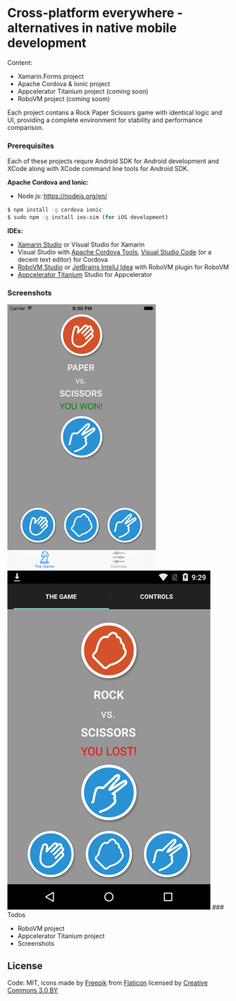 # Cross-platform everywhere - alternatives in native mobile development

Content:

  - Xamarin.Forms project
  - Apache Cordova & Ionic project
  - Appcelerator Titanium project (coming soon)
  - RoboVM project (coming soom)

Each project contans a Rock Paper Scissors game with identical logic and UI, providing a complete environment for stability and performance comparison.   

### Prerequisites

Each of these projects requre Android SDK for Android development and XCode along with XCode command line tools for Android SDK.

**Apache Cordova and Ionic:**
- Node.js: https://nodejs.org/en/

```sh
$ npm install -g cordova ionic
$ sudo npm -g install ios-sim (for iOS development)
```

**IDEs:**
- [Xamarin Studio] or Visual Studio for Xamarin
- Visual Studio with [Apache Cordova Tools], [Visual Studio Code] (or a decent text editor) for Cordova 
- [RoboVM Studio] or [JetBrains InteliJ Idea] with RoboVM plugin for RoboVM 
- [Appcelerator Titanium] Studio for Appcelerator

### Screenshots
<img src="https://raw.githubusercontent.com/JakubFlis/CrossPlatformEverywhere/master/screenshots/xamarin-ios.png?token=ALIbQFLRO4onWBNB7a98RQM5ZkEgRAS2ks5XBCN8wA%3D%3D" alt="ios">
<img src="https://raw.githubusercontent.com/JakubFlis/CrossPlatformEverywhere/master/screenshots/xamarin-android.png?token=ALIbQNaRjtvgAZgI_0-Un6iGThMLBuDmks5XBCObwA%3D%3D" alt="android">
### Todos

 - RoboVM project
 - Appcelerator Titanium project
 - Screenshots

License
----
Code: MIT, icons made by [Freepik] from [Flaticon] licensed by [Creative Commons 3.0 BY]


   [Xamarin Studio]: <https://www.xamarin.com/studio>
   [Apache Cordova Tools]: <https://www.visualstudio.com/pl-pl/features/cordova-vs.aspx>
   [Visual Studio Code]: <https://code.visualstudio.com/>
   [RoboVM Studio]: <https://robovm.com/robovm-1-4-released-robovm-studio/>
   [JetBrains InteliJ Idea]: <https://www.jetbrains.com/idea/>
   [Appcelerator Titanium]: <http://www.appcelerator.com/>
   [Flaticon]: <http://www.flaticon.com>
   [Freepik]: <http://www.freepik.com>
   [Creative Commons 3.0 BY]: <http://creativecommons.org/licenses/by/3.0/>

